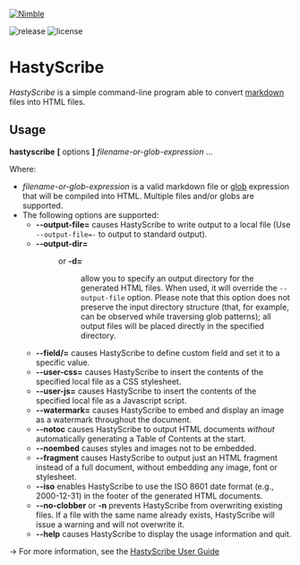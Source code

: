 [![Nimble](https://raw.githubusercontent.com/yglukhov/nimble-tag/master/nimble.png)](https://nimble.directory/pkg/hastyscribe)

![release](https://img.shields.io/github/release/h3rald/hastyscribe.svg)
![license](https://img.shields.io/github/license/h3rald/hastyscribe.svg)

# HastyScribe

_HastyScribe_ is a simple command-line program able to convert [markdown](http://daringfireball.net/projects/markdown) files into HTML files.

## Usage

**hastyscribe** **[** options **]** _filename-or-glob-expression_ ...

Where:

- _filename-or-glob-expression_ is a valid markdown file or [glob](<http://en.wikipedia.org/wiki/Glob_(programming)>) expression that will be compiled into HTML. Multiple files and/or globs are supported.
- The following options are supported:
  - **--output-file=<file>** causes HastyScribe to write output to a local file (Use `--output-file=-` to output to standard output).
  - **--output-dir=<dir>** or **-d=<dir>** allow you to specify an output directory for the generated HTML files. When used, it will override the `--output-file` option. Please note that this option does not preserve the input directory structure (that, for example, can be observed while traversing glob patterns); all output files will be placed directly in the specified directory.
  - **--field/<field>=<value>** causes HastyScribe to define custom field and set it to a specific value.
  - **--user-css=<file>** causes HastyScribe to insert the contents of the specified local file as a CSS stylesheet.
  - **--user-js=<file>** causes HastyScribe to insert the contents of the specified local file as a Javascript script.
  - **--watermark=<file>** causes HastyScribe to embed and display an image as a watermark throughout the document.
  - **--notoc** causes HastyScribe to output HTML documents _without_ automatically generating a Table of Contents at the start.
  - **--noembed** causes styles and images not to be embedded.
  - **--fragment** causes HastyScribe to output just an HTML fragment instead of a full document, without embedding any image, font or stylesheet.
  - **--iso** enables HastyScribe to use the ISO 8601 date format (e.g., 2000-12-31) in the footer of the generated HTML documents.
  - **--no-clobber** or **-n** prevents HastyScribe from overwriting existing files. If a file with the same name already exists, HastyScribe will issue a warning and will not overwrite it.
  - **--help** causes HastyScribe to display the usage information and quit.

&rarr; For more information, see the [HastyScribe User Guide](https://h3rald.com/hastyscribe/HastyScribe_UserGuide.htm)
